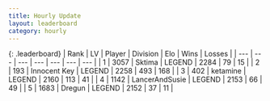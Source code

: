 ```yaml
---
title: Hourly Update
layout: leaderboard
category: hourly
---
```


{: .leaderboard}
| Rank | LV | Player | Division | Elo | Wins | Losses |
| --- | --- | --- | --- | --- | --- | --- |
| <span data-change="0">1</span> | 3057 | <span title="ID: 353063">Sktima</span> | LEGEND | <span data-change="0">2284</span> | <span data-change="0">79</span> | <span data-change="0">15</span> |
| <span data-change="0">2</span> | 193 | <span title="ID: 773025">Innocent Key</span> | LEGEND | <span data-change="-2">2258</span> | <span data-change="2">493</span> | <span data-change="1">168</span> |
| <span data-change="2">3</span> | 402 | <span title="ID: 725085">ketamine</span> | LEGEND | <span data-change="20">2160</span> | <span data-change="5">113</span> | <span data-change="1">41</span> |
| <span data-change="10">4</span> | 1142 | <span title="ID: 510699">LancerAndSusie</span> | LEGEND | <span data-change="38">2153</span> | <span data-change="4">66</span> | <span data-change="0">49</span> |
| <span data-change="-2">5</span> | 1683 | <span title="ID: 337810">Dregun</span> | LEGEND | <span data-change="0">2152</span> | <span data-change="0">37</span> | <span data-change="0">11</span> |